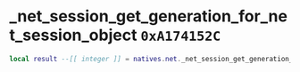 # _net_session_get_generation_for_net_session_object `0xA174152C`

```lua
local result --[[ integer ]] = natives.net._net_session_get_generation_for_net_session_object(_unk0 --[[ integer ]])
```